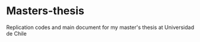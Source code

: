 # Masters-thesis
Replication codes and main document for my master's thesis at Universidad de Chile
